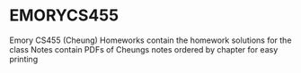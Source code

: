 # EMORYCS455
Emory CS455 (Cheung)
Homeworks contain the homework solutions for the class
Notes contain PDFs of Cheungs notes ordered by chapter for easy printing
